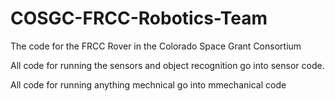 # COSGC-FRCC-Robotics-Team
The code for the FRCC Rover in the Colorado Space Grant Consortium

All code for running the sensors and object recognition go into sensor code.

All code for running anything mechnical go into mmechanical code
